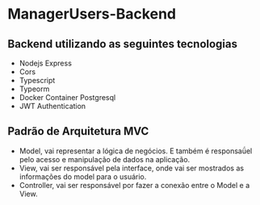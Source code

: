 # ManagerUsers-Backend

## Backend utilizando as seguintes tecnologias

- Nodejs Express
- Cors
- Typescript
- Typeorm
- Docker Container Postgresql
- JWT Authentication

## Padrão de Arquitetura MVC
- Model, vai representar a lógica de negócios. E também é responsaǘel pelo acesso e manipulação de dados na aplicação.
- View, vai ser responsável pela interface, onde vai ser mostrados as informações do model para o usuário.
- Controller, vai ser responsável por fazer a conexão entre o Model e a View.
